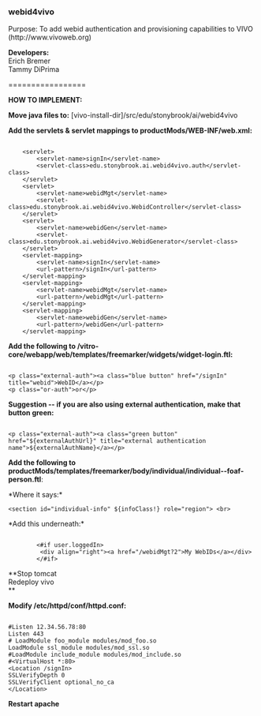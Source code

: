 <h3>webid4vivo</h3>
Purpose: To add webid authentication and provisioning capabilities to VIVO (http://www.vivoweb.org)

**Developers:**<br>
Erich Bremer<br>
Tammy DiPrima

=================

**HOW TO IMPLEMENT:**

**Move java files to:** [vivo-install-dir]/src/edu/stonybrook/ai/webid4vivo

**Add the servlets & servlet mappings to productMods/WEB-INF/web.xml:**<br>
<pre><code>
    &lt;servlet&gt;
        &lt;servlet-name&gt;signIn&lt;/servlet-name&gt;
        &lt;servlet-class&gt;edu.stonybrook.ai.webid4vivo.auth&lt;/servlet-class&gt;
    &lt;/servlet&gt;
    &lt;servlet&gt;
        &lt;servlet-name&gt;webidMgt&lt;/servlet-name&gt;
        &lt;servlet-class&gt;edu.stonybrook.ai.webid4vivo.WebidController&lt;/servlet-class&gt;
    &lt;/servlet&gt;
    &lt;servlet&gt;
        &lt;servlet-name&gt;webidGen&lt;/servlet-name&gt;
        &lt;servlet-class&gt;edu.stonybrook.ai.webid4vivo.WebidGenerator&lt;/servlet-class&gt;
    &lt;/servlet&gt;
    &lt;servlet-mapping&gt;
        &lt;servlet-name&gt;signIn&lt;/servlet-name&gt;
        &lt;url-pattern&gt;/signIn&lt;/url-pattern&gt;
    &lt;/servlet-mapping&gt;
    &lt;servlet-mapping&gt;
        &lt;servlet-name&gt;webidMgt&lt;/servlet-name&gt;
        &lt;url-pattern&gt;/webidMgt&lt;/url-pattern&gt;
    &lt;/servlet-mapping&gt;
    &lt;servlet-mapping&gt;
        &lt;servlet-name&gt;webidGen&lt;/servlet-name&gt;
        &lt;url-pattern&gt;/webidGen&lt;/url-pattern&gt;
    &lt;/servlet-mapping&gt;
</code></pre>

**Add the following to /vitro-core/webapp/web/templates/freemarker/widgets/widget-login.ftl:**
<pre><code>
&lt;p class="external-auth"&gt;&lt;a class="blue button" href="/signIn" title="webid"&gt;WebID&lt;/a&gt;&lt;/p&gt;
&lt;p class="or-auth"&gt;or&lt;/p&gt;
</code></pre>
**Suggestion -- if you are also using external authentication, make that button green:**
<pre><code>
&lt;p class="external-auth"&gt;&lt;a class="green button" href="${externalAuthUrl}" title="external authentication name"&gt;${externalAuthName}&lt;/a&gt;&lt;/p&gt;
</code></pre>
**Add the following to productMods/templates/freemarker/body/individual/individual--foaf-person.ftl**:
<p>*Where it says:*
<pre><code>&lt;section id="individual-info" ${infoClass!} role="region"&gt; &lt;br&gt;
</code></pre>
*Add this underneath:*
<pre><code>
        &lt;#if user.loggedIn&gt;
         &lt;div align="right"&gt;&lt;a href="/webidMgt?2"&gt;My WebIDs&lt;/a&gt;&lt;/div&gt;
    	&lt;/#if&gt;
</code></pre>
</p>
**Stop tomcat<br>
Redeploy vivo<br>**

**Modify /etc/httpd/conf/httpd.conf:**
<pre><code>
&#35;Listen 12.34.56.78:80
Listen 443
&#35; LoadModule foo_module modules/mod_foo.so
LoadModule ssl_module modules/mod_ssl.so
&#35;LoadModule include_module modules/mod_include.so
&#35;&lt;VirtualHost *:80&gt;	
&lt;Location /signIn&gt;
SSLVerifyDepth 0
SSLVerifyClient optional_no_ca
&lt;/Location&gt;
</code></pre>
**Restart apache**

